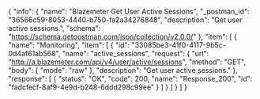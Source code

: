 {
  "info": {
    "name": "Blazemeter Get User Active Sessions",
    "_postman_id": "36566c59-8053-4440-b750-fa2a34276848",
    "description": "Get user active sessions.",
    "schema": "https://schema.getpostman.com/json/collection/v2.0.0/"
  },
  "item": [
    {
      "name": "Monitoring",
      "item": [
        {
          "id": "33085be3-41f0-4117-9b5c-0d4af61ab568",
          "name": "active_sessions",
          "request": {
            "url": "http://a.blazemeter.com/api/v4/user/active/sessions",
            "method": "GET",
            "body": {
              "mode": "raw"
            },
            "description": "Get user active sessions."
          },
          "response": [
            {
              "status": "OK",
              "code": 200,
              "name": "Response_200",
              "id": "fadcfecf-8af9-4e9d-b248-6ddd298c99ee"
            }
          ]
        }
      ]
    }
  ]
}